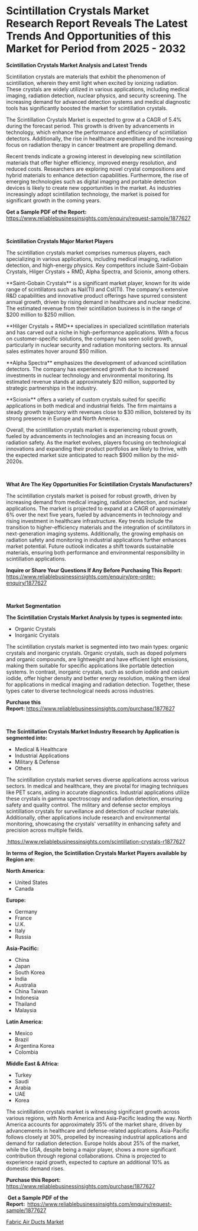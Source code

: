 <p><h1>Scintillation Crystals Market Research Report Reveals The Latest Trends And Opportunities of this Market for Period from 2025 - 2032</h1></p><p><strong>Scintillation Crystals Market Analysis and Latest Trends</strong></p>
<p><p>Scintillation crystals are materials that exhibit the phenomenon of scintillation, wherein they emit light when excited by ionizing radiation. These crystals are widely utilized in various applications, including medical imaging, radiation detection, nuclear physics, and security screening. The increasing demand for advanced detection systems and medical diagnostic tools has significantly boosted the market for scintillation crystals.</p><p>The Scintillation Crystals Market is expected to grow at a CAGR of 5.4% during the forecast period. This growth is driven by advancements in technology, which enhance the performance and efficiency of scintillation detectors. Additionally, the rise in healthcare expenditure and the increasing focus on radiation therapy in cancer treatment are propelling demand. </p><p>Recent trends indicate a growing interest in developing new scintillation materials that offer higher efficiency, improved energy resolution, and reduced costs. Researchers are exploring novel crystal compositions and hybrid materials to enhance detection capabilities. Furthermore, the rise of emerging technologies such as digital imaging and portable detection devices is likely to create new opportunities in the market. As industries increasingly adopt scintillation technology, the market is poised for significant growth in the coming years.</p></p>
<p><strong>Get a Sample PDF of the Report:&nbsp;</strong> <a href="https://www.reliablebusinessinsights.com/enquiry/request-sample/1877627?utm_campaign=3568&utm_medium=2&utm_source=Github&utm_content=ia&utm_term=02042025&utm_id=scintillation-crystals">https://www.reliablebusinessinsights.com/enquiry/request-sample/1877627</a></p>
<p>&nbsp;</p>
<p><strong>Scintillation Crystals Major Market Players</strong></p>
<p><p>The scintillation crystals market comprises numerous players, each specializing in various applications, including medical imaging, radiation detection, and high-energy physics. Key competitors include Saint-Gobain Crystals, Hilger Crystals + RMD, Alpha Spectra, and Scionix, among others.</p><p>**Saint-Gobain Crystals** is a significant market player, known for its wide range of scintillators such as NaI(Tl) and CsI(Tl). The company's extensive R&D capabilities and innovative product offerings have spurred consistent annual growth, driven by rising demand in healthcare and nuclear medicine. The estimated revenue from their scintillation business is in the range of $200 million to $250 million.</p><p>**Hilger Crystals + RMD** specializes in specialized scintillation materials and has carved out a niche in high-performance applications. With a focus on customer-specific solutions, the company has seen solid growth, particularly in nuclear security and radiation monitoring sectors. Its annual sales estimates hover around $50 million.</p><p>**Alpha Spectra** emphasizes the development of advanced scintillation detectors. The company has experienced growth due to increased investments in nuclear technology and environmental monitoring. Its estimated revenue stands at approximately $20 million, supported by strategic partnerships in the industry.</p><p>**Scionix** offers a variety of custom crystals suited for specific applications in both medical and industrial fields. The firm maintains a steady growth trajectory with revenues close to $30 million, bolstered by its strong presence in Europe and North America.</p><p>Overall, the scintillation crystals market is experiencing robust growth, fueled by advancements in technologies and an increasing focus on radiation safety. As the market evolves, players focusing on technological innovations and expanding their product portfolios are likely to thrive, with the expected market size anticipated to reach $900 million by the mid-2020s.</p></p>
<p>&nbsp;</p>
<p><strong>What Are The Key Opportunities For Scintillation Crystals Manufacturers?</strong></p>
<p><p>The scintillation crystals market is poised for robust growth, driven by increasing demand from medical imaging, radiation detection, and nuclear applications. The market is projected to expand at a CAGR of approximately 6% over the next five years, fueled by advancements in technology and rising investment in healthcare infrastructure. Key trends include the transition to higher-efficiency materials and the integration of scintillators in next-generation imaging systems. Additionally, the growing emphasis on radiation safety and monitoring in industrial applications further enhances market potential. Future outlook indicates a shift towards sustainable materials, ensuring both performance and environmental responsibility in scintillation applications.</p></p>
<p><strong>Inquire or Share Your Questions If Any Before Purchasing This Report:</strong> <a href="https://www.reliablebusinessinsights.com/enquiry/pre-order-enquiry/1877627?utm_campaign=3568&utm_medium=2&utm_source=Github&utm_content=ia&utm_term=02042025&utm_id=scintillation-crystals">https://www.reliablebusinessinsights.com/enquiry/pre-order-enquiry/1877627</a></p>
<p>&nbsp;</p>
<p><strong>Market Segmentation</strong></p>
<p><strong>The Scintillation Crystals Market Analysis by types is segmented into:</strong></p>
<p><ul><li>Organic Crystals</li><li>Inorganic Crystals</li></ul></p>
<p><p>The scintillation crystals market is segmented into two main types: organic crystals and inorganic crystals. Organic crystals, such as doped polymers and organic compounds, are lightweight and have efficient light emissions, making them suitable for specific applications like portable detection systems. In contrast, inorganic crystals, such as sodium iodide and cesium iodide, offer higher density and better energy resolution, making them ideal for applications in medical imaging and radiation detection. Together, these types cater to diverse technological needs across industries.</p></p>
<p><strong>Purchase this Report:&nbsp;</strong><a href="https://www.reliablebusinessinsights.com/purchase/1877627?utm_campaign=3568&utm_medium=2&utm_source=Github&utm_content=ia&utm_term=02042025&utm_id=scintillation-crystals">https://www.reliablebusinessinsights.com/purchase/1877627</a></p>
<p>&nbsp;</p>
<p><strong>The Scintillation Crystals Market Industry Research by Application is segmented into:</strong></p>
<p><ul><li>Medical & Healthcare</li><li>Industrial Applications</li><li>Military & Defense</li><li>Others</li></ul></p>
<p><p>The scintillation crystals market serves diverse applications across various sectors. In medical and healthcare, they are pivotal for imaging techniques like PET scans, aiding in accurate diagnostics. Industrial applications utilize these crystals in gamma spectroscopy and radiation detection, ensuring safety and quality control. The military and defense sector employs scintillation crystals for surveillance and detection of nuclear materials. Additionally, other applications include research and environmental monitoring, showcasing the crystals' versatility in enhancing safety and precision across multiple fields.</p></p>
<p><a href="https://www.reliablebusinessinsights.com/scintillation-crystals-r1877627?utm_campaign=3568&utm_medium=2&utm_source=Github&utm_content=ia&utm_term=02042025&utm_id=scintillation-crystals">&nbsp;https://www.reliablebusinessinsights.com/scintillation-crystals-r1877627</a></p>
<p><strong>In terms of Region, the Scintillation Crystals Market Players available by Region are:</strong></p>
<p>
    <p> <strong> North America: </strong>
        <ul>
            <li>United States</li>
            <li>Canada</li>
        </ul>
        </p> 
    <p> <strong> Europe: </strong>
        <ul>
            <li>Germany</li>
            <li>France</li>
            <li>U.K.</li>
            <li>Italy</li>
            <li>Russia</li>
        </ul>
        </p> 
    <p> <strong> Asia-Pacific: </strong>
        <ul>
            <li>China</li>
            <li>Japan</li>
            <li>South Korea</li>
            <li>India</li>
            <li>Australia</li>
            <li>China Taiwan</li>
            <li>Indonesia</li>
            <li>Thailand</li>
            <li>Malaysia</li>
        </ul>
        </p> 
    <p> <strong> Latin America: </strong>
        <ul>
            <li>Mexico</li>
            <li>Brazil</li>
            <li>Argentina Korea</li>
            <li>Colombia</li>
        </ul>
        </p> 
    <p> <strong> Middle East & Africa: </strong>
        <ul>
            <li>Turkey</li>
            <li>Saudi</li>
            <li>Arabia</li>
            <li>UAE</li>
            <li>Korea</li>
        </ul>
    </p>
    </p>
<p><p>The scintillation crystals market is witnessing significant growth across various regions, with North America and Asia-Pacific leading the way. North America accounts for approximately 35% of the market share, driven by advancements in healthcare and defense-related applications. Asia-Pacific follows closely at 30%, propelled by increasing industrial applications and demand for radiation detection. Europe holds about 25% of the market, while the USA, despite being a major player, shows a more significant contribution through regional collaborations. China is projected to experience rapid growth, expected to capture an additional 10% as domestic demand rises.</p></p>
<p><strong>Purchase this Report: </strong><a href="https://www.reliablebusinessinsights.com/purchase/1877627?utm_campaign=3568&utm_medium=2&utm_source=Github&utm_content=ia&utm_term=02042025&utm_id=scintillation-crystals">https://www.reliablebusinessinsights.com/purchase/1877627</a></p>
<p>&nbsp;<strong>Get a Sample PDF of the Report:&nbsp;&nbsp;</strong><a href="https://www.reliablebusinessinsights.com/enquiry/request-sample/1877627?utm_campaign=3568&utm_medium=2&utm_source=Github&utm_content=ia&utm_term=02042025&utm_id=scintillation-crystals">https://www.reliablebusinessinsights.com/enquiry/request-sample/1877627</a></p>
<p><strong></strong></p>
<p><p><a href="https://github.com/herakterroem/Market-Research-Report-List-1/blob/main/fabric-air-ducts-market.md?utm_campaign=3568&utm_medium=2&utm_source=Github&utm_content=ia&utm_term=02042025&utm_id=scintillation-crystals">Fabric Air Ducts Market</a></p></p>
